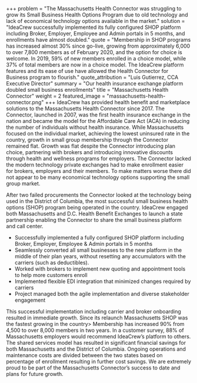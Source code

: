 +++
problem = "The Massachusetts Health Connector was struggling to grow its Small Business Health Options Program due to old technology and lack of economical technology options available in the market."
solution = "IdeaCrew successfully implemented its fully configured SHOP platform including Broker, Employer, Employee and Admin portals in 5 months, and enrollments have almost doubled."
quote = "Membership in SHOP programs has increased almost 30% since go-live, growing from approximately 6,000 to over 7,800 members as of February 2020, and the option for choice is welcome. In 2019, 59% of new members enrolled in a choice model, while 37% of total members are now in a choice model. The IdeaCrew platform features and its ease of use have allowed the Health Connector for Business program to flourish."
quote_attribution = "Luis Gutierrez, CCA Executive Director"
summary = "Our health insurance exchange platform doubled small business enrollments"
title = "Massachusetts Health Connector"
weight = 2
featured_image = "massachusetts-health-connector.png"
+++
IdeaCrew has provided health benefit and marketplace solutions to the Massachusetts Health Connector since 2017. The Connector, launched in 2007, was the first health insurance exchange in the nation and became the model for the Affordable Care Act (ACA) in reducing the number of individuals without health insurance. While Massachusetts focused on the individual market, achieving the lowest uninsured rate in the country, growth in small group membership through the Connector remained flat. Growth was flat despite the Connector introducing plan choice, partnering with brokers and introducing innovative discounts through health and wellness programs for employers. The Connector lacked the modern technology private exchanges had to make enrollment easier for brokers, employers and their members. To make matters worse there did not appear to be many economical technology options supporting the small group market.

After two failed procurements the Connector looked at the technology being used in the District of Columbia, the most successful small business health options (SHOP) program being operated in the country. IdeaCrew engaged both Massachusetts and D.C. Health Benefit Exchanges to launch a state partnership enabling the Connector to share the small business platform and call center.

* Successfully implemented a fully configured SHOP platform including Broker, Employer, Employee & Admin portals in 5 months
* Seamlessly converted all small businesses to the new platform in the middle of their plan years, without resetting any accumulators with the carriers (such as deductibles).
* Worked with brokers to implement new quoting and appointment tools to help more customers enroll
* Implemented flexible EDI integration that minimized changes required by carriers
* Project managed both the agile implementation and diverse stakeholder engagement

This successful implementation including carrier and broker onboarding resulted in immediate growth. Since its relaunch Massachusetts SHOP was the fastest growing in the country> Membership has increased 90% from 4,500 to over 8,000 members in two years. In a customer survey, 88% of Massachusetts employers would recommend IdeaCrew’s platform to others. The shared services model has resulted in significant financial savings for both Massachusetts and the District of Columbia. Ongoing operations and maintenance costs are divided between the two states based on percentage of enrollment resulting in further cost savings. We are extremely proud to be part of the Massachusetts Connector’s success to date and plans for future growth.

